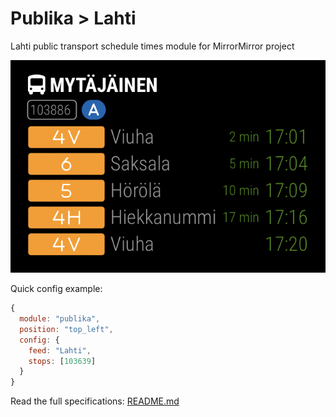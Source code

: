 # Publika > Lahti

Lahti public transport schedule times module for MirrorMirror project

![Module](iysmkqna.png)

Quick config example:

```js
{
  module: "publika",
  position: "top_left",
  config: {
    feed: "Lahti",
    stops: [103639]
  }
}
```

Read the full specifications: [README.md](../../README.md#publika)
